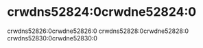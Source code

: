 # crwdns52824:0crwdne52824:0

crwdns52826:0crwdne52826:0 crwdns52828:0crwdne52828:0 crwdns52830:0crwdne52830:0
